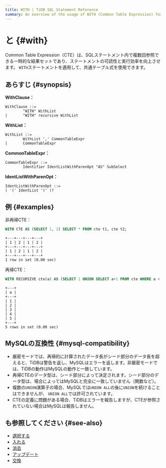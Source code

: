 ```yaml
---
title: WITH | TiDB SQL Statement Reference
summary: An overview of the usage of WITH (Common Table Expression) for the TiDB database.
---
```


# と {#with}

Common Table Expression（CTE）は、SQLステートメント内で複数回参照できる一時的な結果セットであり、ステートメントの可読性と実行効率を向上させます。 `WITH`ステートメントを適用して、共通テーブル式を使用できます。

## あらすじ {#synopsis}

**WithClause：**

```ebnf+diagram
WithClause ::=
        "WITH" WithList
|       "WITH" recursive WithList
```

**WithList：**

```ebnf+diagram
WithList ::=
        WithList ',' CommonTableExpr
|       CommonTableExpr
```

**CommonTableExpr：**

```ebnf+diagram
CommonTableExpr ::=
        Identifier IdentListWithParenOpt "AS" SubSelect
```

**IdentListWithParenOpt：**

```ebnf+diagram
IdentListWithParenOpt ::=
( '(' IdentList ')' )?
```

## 例 {#examples}

非再帰CTE：


```sql
WITH CTE AS (SELECT 1, 2) SELECT * FROM cte t1, cte t2;
```

```
+---+---+---+---+
| 1 | 2 | 1 | 2 |
+---+---+---+---+
| 1 | 2 | 1 | 2 |
+---+---+---+---+
1 row in set (0.00 sec)
```

再帰CTE：


```sql
WITH RECURSIVE cte(a) AS (SELECT 1 UNION SELECT a+1 FROM cte WHERE a < 5) SELECT * FROM cte;
```

```
+---+
| a |
+---+
| 1 |
| 2 |
| 3 |
| 4 |
| 5 |
+---+
5 rows in set (0.00 sec)
```

## MySQLの互換性 {#mysql-compatibility}

-   厳密モードでは、再帰的に計算されたデータ長がシード部分のデータ長を超えると、TiDBは警告を返し、MySQLはエラーを返します。非厳密モードでは、TiDBの動作はMySQLの動作と一致しています。
-   再帰CTEのデータ型は、シード部分によって決定されます。シード部分のデータ型は、場合によってはMySQLと完全に一致していません（関数など）。
-   複数の`UNION`演算子の場合、MySQLでは`UNION ALL`の後に`UNION`を続けることはできませんが、 `UNION ALL`では許可されています。
-   CTEの定義に問題がある場合、TiDBはエラーを報告しますが、CTEが参照されていない場合はMySQLは報告しません。

## も参照してください {#see-also}

-   [選択する](/sql-statements/sql-statement-select.md)
-   [入れる](/sql-statements/sql-statement-insert.md)
-   [消去](/sql-statements/sql-statement-delete.md)
-   [アップデート](/sql-statements/sql-statement-update.md)
-   [交換](/sql-statements/sql-statement-replace.md)

